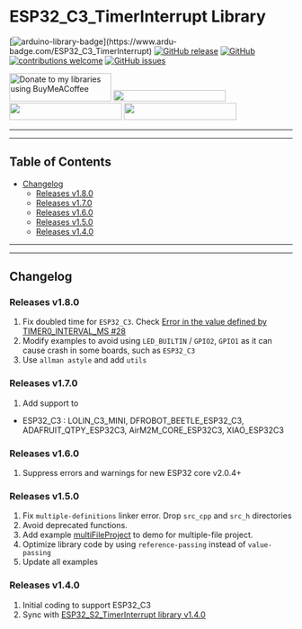 # ESP32_C3_TimerInterrupt Library

[![arduino-library-badge](https://www.ardu-badge.com/badge/ESP32_C3_TimerInterrupt.svg?)](https://www.ardu-badge.com/ESP32_C3_TimerInterrupt)
[![GitHub release](https://img.shields.io/github/release/khoih-prog/ESP32_C3_TimerInterrupt.svg)](https://github.com/khoih-prog/ESP32_C3_TimerInterrupt/releases)
[![GitHub](https://img.shields.io/github/license/mashape/apistatus.svg)](https://github.com/khoih-prog/ESP32_C3_TimerInterrupt/blob/main/LICENSE)
[![contributions welcome](https://img.shields.io/badge/contributions-welcome-brightgreen.svg?style=flat)](#Contributing)
[![GitHub issues](https://img.shields.io/github/issues/khoih-prog/ESP32_C3_TimerInterrupt.svg)](http://github.com/khoih-prog/ESP32_C3_TimerInterrupt/issues)

<a href="https://www.buymeacoffee.com/khoihprog6" title="Donate to my libraries using BuyMeACoffee"><img src="https://cdn.buymeacoffee.com/buttons/v2/default-yellow.png" alt="Donate to my libraries using BuyMeACoffee" style="height: 50px !important;width: 181px !important;" ></a>
<a href="https://www.buymeacoffee.com/khoihprog6" title="Donate to my libraries using BuyMeACoffee"><img src="https://img.shields.io/badge/buy%20me%20a%20coffee-donate-orange.svg?logo=buy-me-a-coffee&logoColor=FFDD00" style="height: 20px !important;width: 200px !important;" ></a>
<a href="https://profile-counter.glitch.me/khoih-prog/count.svg" title="Total khoih-prog Visitor count"><img src="https://profile-counter.glitch.me/khoih-prog/count.svg" style="height: 30px;width: 200px;"></a>
<a href="https://profile-counter.glitch.me/khoih-prog-ESP32_C3_TimerInterrupt/count.svg" title="ESP32_C3_TimerInterrupt Visitor count"><img src="https://profile-counter.glitch.me/khoih-prog-ESP32_C3_TimerInterrupt/count.svg" style="height: 30px;width: 200px;"></a>

---
---

## Table of Contents

* [Changelog](#changelog)
  * [Releases v1.8.0](#releases-v180)
  * [Releases v1.7.0](#releases-v170)
  * [Releases v1.6.0](#releases-v160)
  * [Releases v1.5.0](#releases-v150)
  * [Releases v1.4.0](#releases-v140)

---
---

## Changelog

### Releases v1.8.0

1. Fix doubled time for `ESP32_C3`. Check [Error in the value defined by TIMER0_INTERVAL_MS #28](https://github.com/khoih-prog/ESP32_C3_TimerInterrupt/issues/28)
2. Modify examples to avoid using `LED_BUILTIN` / `GPIO2`, `GPIO1` as it can cause crash in some boards, such as `ESP32_C3`
3. Use `allman astyle` and add `utils`

### Releases v1.7.0

1. Add support to 
  - ESP32_C3 : LOLIN_C3_MINI, DFROBOT_BEETLE_ESP32_C3, ADAFRUIT_QTPY_ESP32C3, AirM2M_CORE_ESP32C3, XIAO_ESP32C3
  
### Releases v1.6.0

1. Suppress errors and warnings for new ESP32 core v2.0.4+

### Releases v1.5.0

1. Fix `multiple-definitions` linker error. Drop `src_cpp` and `src_h` directories
2. Avoid deprecated functions.
3. Add example [multiFileProject](examples/multiFileProject) to demo for multiple-file project.
4. Optimize library code by using `reference-passing` instead of `value-passing`
5. Update all examples


### Releases v1.4.0

1. Initial coding to support ESP32_C3
2. Sync with [ESP32_S2_TimerInterrupt library v1.4.0](https://github.com/khoih-prog/ESP32_S2_TimerInterrupt)

